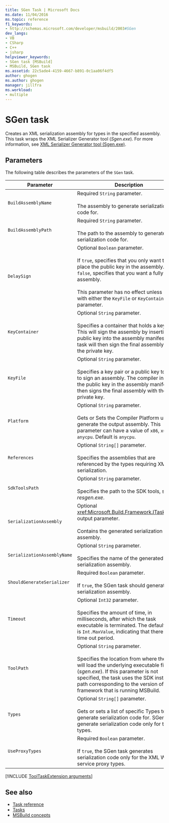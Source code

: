 ```yaml
---
title: SGen Task | Microsoft Docs
ms.date: 11/04/2016
ms.topic: reference
f1_keywords:
- http://schemas.microsoft.com/developer/msbuild/2003#SGen
dev_langs:
- VB
- CSharp
- C++
- jsharp
helpviewer_keywords:
- SGen task [MSBuild]
- MSBuild, SGen task
ms.assetid: 22c5ade4-4159-4667-b891-0c1aa06f4df5
author: ghogen
ms.author: ghogen
manager: jillfra
ms.workload:
- multiple
---
```

# SGen task

Creates an XML serialization assembly for types in the specified assembly. This task wraps the XML Serializer Generator tool (*Sgen.exe*). For more information, see [XML Serializer Generator tool (Sgen.exe)](/dotnet/framework/serialization/xml-serializer-generator-tool-sgen-exe).

## Parameters

 The following table describes the parameters of the `SGen` task.

| Parameter | Description |
|-----------------------------| - |
| `BuildAssemblyName` | Required `String` parameter.<br /><br /> The assembly to generate serialization code for. |
| `BuildAssemblyPath` | Required `String` parameter.<br /><br /> The path to the assembly to generate serialization code for. |
| `DelaySign` | Optional `Boolean` parameter.<br /><br /> If `true`, specifies that you only want to place the public key in the assembly. If `false`, specifies that you want a fully signed assembly.<br /><br /> This parameter has no effect unless used with either the `KeyFile` or `KeyContainer` parameter. |
| `KeyContainer` | Optional `String` parameter.<br /><br /> Specifies a container that holds a key pair. This will sign the assembly by inserting a public key into the assembly manifest. The task will then sign the final assembly with the private key. |
| `KeyFile` | Optional `String` parameter.<br /><br /> Specifies a key pair or a public key to use to sign an assembly. The compiler inserts the public key in the assembly manifest and then signs the final assembly with the private key. |
| `Platform` | Optional `String` parameter.<br /><br /> Gets or Sets the Compiler Platform used to generate the output assembly. This parameter can have a value of `x86`, `x64`, or `anycpu`. Default is `anycpu`. |
| `References` | Optional `String[]` parameter.<br /><br /> Specifies the assemblies that are referenced by the types requiring XML serialization. |
| `SdkToolsPath` | Optional `String` parameter.<br /><br /> Specifies the path to the SDK tools, such as *resgen.exe*. |
| `SerializationAssembly` | Optional <xref:Microsoft.Build.Framework.ITaskItem>`[]` output parameter.<br /><br /> Contains the generated serialization assembly. |
| `SerializationAssemblyName` | Optional `String` parameter.<br /><br /> Specifies the name of the generated serialization assembly. |
| `ShouldGenerateSerializer` | Required `Boolean` parameter.<br /><br /> If `true`, the SGen task should generate a serialization assembly. |
| `Timeout` | Optional `Int32` parameter.<br /><br /> Specifies the amount of time, in milliseconds, after which the task executable is terminated. The default value is `Int.MaxValue`, indicating that there is no time out period. |
| `ToolPath` | Optional `String` parameter.<br /><br /> Specifies the location from where the task will load the underlying executable file (*sgen.exe*). If this parameter is not specified, the task uses the SDK installation path corresponding to the version of the framework that is running MSBuild. |
| `Types` | Optional `String[]` parameter.<br /><br /> Gets or sets a list of specific Types to generate serialization code for. SGen will generate serialization code only for those types. |
| `UseProxyTypes` | Required `Boolean` parameter.<br /><br /> If `true`, the SGen task generates serialization code only for the XML Web service proxy types. |

[!INCLUDE [ToolTaskExtension arguments](tooltaskextension-base-params.md)]

## See also

- [Task reference](../msbuild/msbuild-task-reference.md)
- [Tasks](../msbuild/msbuild-tasks.md)
- [MSBuild concepts](../msbuild/msbuild-concepts.md)
